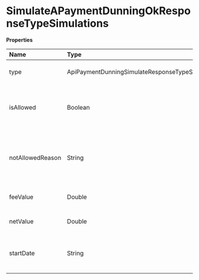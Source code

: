 # SimulateAPaymentDunningOkResponseTypeSimulations

**Properties**

| Name             | Type                                                                  | Required | Description                                                              |
| :--------------- | :-------------------------------------------------------------------- | :------- | :----------------------------------------------------------------------- |
| type             | ApiPaymentDunningSimulateResponseTypeSimulationItemPaymentDunningType | ❌       | Type of payment dunning                                                  |
| isAllowed        | Boolean                                                               | ❌       | Whether it is possible to request a payment dunning of this type         |
| notAllowedReason | String                                                                | ❌       | Reason why it is not possible to request a payment dunning for this type |
| feeValue         | Double                                                                | ❌       | Cost and/or payment dunning fee                                          |
| netValue         | Double                                                                | ❌       | Net amount to be recovered                                               |
| startDate        | String                                                                | ❌       | Expected start date of the payment dunning                               |

<!-- This file was generated by liblab | https://liblab.com/ -->
